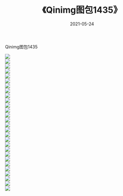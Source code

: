 ﻿---
layout: post
title:  《Qinimg图包1435》
date:   2021-05-24
img: http://imgx.orgx.ga/Qinimg图包/Qinimg图包1435/000.jpg
categories: [美女, 清纯, 唯美]
---

Qinimg图包1435

 ![](http://imgx.orgx.ga/Qinimg图包/Qinimg图包1435/001.jpg) <br>![](http://imgx.orgx.ga/Qinimg图包/Qinimg图包1435/002.jpg) <br>![](http://imgx.orgx.ga/Qinimg图包/Qinimg图包1435/003.jpg) <br>![](http://imgx.orgx.ga/Qinimg图包/Qinimg图包1435/004.jpg) <br>![](http://imgx.orgx.ga/Qinimg图包/Qinimg图包1435/005.jpg) <br>![](http://imgx.orgx.ga/Qinimg图包/Qinimg图包1435/006.jpg) <br>![](http://imgx.orgx.ga/Qinimg图包/Qinimg图包1435/007.jpg) <br>![](http://imgx.orgx.ga/Qinimg图包/Qinimg图包1435/008.jpg) <br>![](http://imgx.orgx.ga/Qinimg图包/Qinimg图包1435/009.jpg) <br>![](http://imgx.orgx.ga/Qinimg图包/Qinimg图包1435/010.jpg) <br>![](http://imgx.orgx.ga/Qinimg图包/Qinimg图包1435/011.jpg) <br>![](http://imgx.orgx.ga/Qinimg图包/Qinimg图包1435/012.jpg) <br>![](http://imgx.orgx.ga/Qinimg图包/Qinimg图包1435/013.jpg) <br>![](http://imgx.orgx.ga/Qinimg图包/Qinimg图包1435/014.jpg) <br>![](http://imgx.orgx.ga/Qinimg图包/Qinimg图包1435/015.jpg) <br>![](http://imgx.orgx.ga/Qinimg图包/Qinimg图包1435/016.jpg) <br>![](http://imgx.orgx.ga/Qinimg图包/Qinimg图包1435/017.jpg) <br>![](http://imgx.orgx.ga/Qinimg图包/Qinimg图包1435/018.jpg) <br>![](http://imgx.orgx.ga/Qinimg图包/Qinimg图包1435/019.jpg) <br>![](http://imgx.orgx.ga/Qinimg图包/Qinimg图包1435/020.jpg) <br>![](http://imgx.orgx.ga/Qinimg图包/Qinimg图包1435/021.jpg) <br>![](http://imgx.orgx.ga/Qinimg图包/Qinimg图包1435/022.jpg) <br>![](http://imgx.orgx.ga/Qinimg图包/Qinimg图包1435/023.jpg) <br>![](http://imgx.orgx.ga/Qinimg图包/Qinimg图包1435/024.jpg) <br>![](http://imgx.orgx.ga/Qinimg图包/Qinimg图包1435/025.jpg) <br>![](http://imgx.orgx.ga/Qinimg图包/Qinimg图包1435/026.jpg) <br>![](http://imgx.orgx.ga/Qinimg图包/Qinimg图包1435/027.jpg) <br>![](http://imgx.orgx.ga/Qinimg图包/Qinimg图包1435/028.jpg) <br>